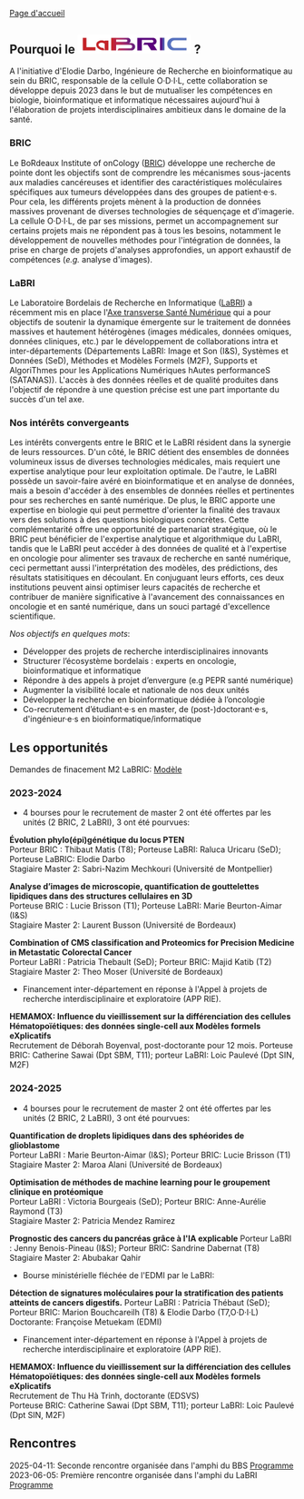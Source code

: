 [Page d'accueil](../index.md)

## Pourquoi le <img src="logo_LaBRIC.jpg" alt="LaBRIC" width="200"/> ?

A l'initiative d'Elodie Darbo, Ingénieure de Recherche en bioinformatique au sein du BRIC, responsable de la cellule O·D·I·L, cette collaboration se développe depuis 2023 dans le but de mutualiser les compétences en biologie, bioinformatique et informatique nécessaires aujourd'hui à l'élaboration de projets interdisciplinaires ambitieux dans le domaine de la santé.

### BRIC

Le BoRdeaux Institute of onCology ([BRIC](https://www.bricbordeaux.com)) développe une recherche de pointe dont les objectifs sont de comprendre les mécanismes sous-jacents aux maladies cancéreuses et identifier des caractéristiques moléculaires spécifiques aux tumeurs développées dans des groupes de patient·e·s. Pour cela, les différents projets mènent à la production de données massives provenant de diverses technologies de séquençage et d'imagerie. La cellule O·D·I·L, de par ses missions, permet un accompagnement sur certains projets mais ne répondent pas à tous les besoins, notamment le développement de nouvelles méthodes pour l'intégration de données, la prise en charge de projets d'analyses approfondies, un apport exhaustif de compétences  (_e.g._ analyse d'images).

### LaBRI

Le Laboratoire Bordelais de Recherche en Informatique ([LaBRI](https://www.labri.fr/)) a récemment mis en place l'[Axe transverse Santé Numérique](https://www.labri.fr/axe-sante-numerique) qui a pour objectifs de soutenir la dynamique émergente sur le traitement de données massives et hautement hétérogènes (images médicales, données omiques, données cliniques, etc.) par le développement de collaborations intra et inter-départements (Départements LaBRI: Image et Son (I&S), Systèmes et Données (SeD), Méthodes et Modèles Formels (M2F), Supports et AlgoriThmes pour les Applications Numériques hAutes performanceS (SATANAS)). L'accès à des données réelles et de qualité produites dans l'objectif de répondre à une question précise est une part importante du succès d'un tel axe.

### Nos intérêts convergeants

Les intérêts convergents entre le BRIC et le LaBRI résident dans la synergie de leurs ressources. D'un côté, le BRIC détient des ensembles de données volumineux issus de diverses technologies médicales, mais requiert une expertise analytique pour leur exploitation optimale. De l'autre, le LaBRI possède un savoir-faire avéré en bioinformatique et en analyse de données, mais a besoin d'accéder à des ensembles de données réelles et pertinentes pour ses recherches en santé numérique. De plus, le BRIC apporte une expertise en biologie qui peut permettre d'orienter la finalité des travaux vers des solutions à des questions biologiques concrètes. Cette complémentarité offre une opportunité de partenariat stratégique, où le BRIC peut bénéficier de l'expertise analytique et algorithmique du LaBRI, tandis que le LaBRI peut accéder à des données de qualité et à l'expertise en oncologie pour alimenter ses travaux de recherche en santé numérique, ceci permettant aussi l'interprétation des modèles, des prédictions, des résultats statisitiques en découlant. En conjuguant leurs efforts, ces deux institutions peuvent ainsi optimiser leurs capacités de recherche et contribuer de manière significative à l'avancement des connaissances en oncologie et en santé numérique, dans un souci partagé d'excellence scientifique.




_Nos objectifs en quelques mots_:

- Développer des projets de recherche interdisciplinaires innovants
- Structurer l’écosystème bordelais : experts en oncologie, bioinformatique et informatique
- Répondre à des appels à projet d’envergure (e.g PEPR santé numérique)
- Augmenter la visibilité locale et nationale de nos deux unités
- Développer la recherche en bioinformatique dédiée à l’oncologie
- Co-recrutement d’étudiant·e·s en master, de (post-)doctorant·e·s, d'ingénieur·e·s en bioinformatique/informatique


## Les opportunités


Demandes de finacement M2 LaBRIC: [Modèle](https://bricbordeaux.sharepoint.com/:w:/s/Bioinformatique-ODILE/EZo57v-bfdBFjGJNh4Cp3PYBOu90rcRFsrZS8II9nB4rJw?e=jquU55)


### 2023-2024

- 4 bourses pour le recrutement de master 2 ont été offertes par les unités (2 BRIC, 2 LaBRI), 3 ont été pourvues:

**Évolution phylo(épi)génétique du locus PTEN** \
Porteur BRIC : Thibaut Matis (T8); Porteuse LaBRI: Raluca Uricaru (SeD); Porteuse LaBRIC: Elodie Darbo \
Stagiaire Master 2: Sabri-Nazim Mechkouri (Université de Montpellier)

**Analyse d’images de microscopie, quantification de gouttelettes lipidiques dans des structures cellulaires en 3D** \
Porteuse BRIC : Lucie Brisson (T1); Porteuse LaBRI: Marie Beurton-Aimar (I&S) \
Stagiaire Master 2: Laurent Busson (Université de Bordeaux)

**Combination of CMS classification and Proteomics for Precision Medicine  in Metastatic Colorectal Cancer** \
Porteur LaBRI : Patricia Thebault (SeD); Porteur BRIC: Majid Katib (T2) \
Stagiaire Master 2: Theo Moser (Université de Bordeaux)


- Financement inter-département en réponse à l'Appel à projets de recherche interdisciplinaire et exploratoire (APP RIE).

**HEMAMOX: Influence du vieillissement sur la différenciation des cellules Hématopoïétiques: des données single-cell aux Modèles formels eXplicatifs** \
Recrutement de Déborah Boyenval, post-doctorante pour 12 mois.
Porteuse BRIC: Catherine Sawai (Dpt SBM, T11); porteur LaBRI: Loic Paulevé (Dpt SIN, M2F)

### 2024-2025

- 4 bourses pour le recrutement de master 2 ont été offertes par les unités (2 BRIC, 2 LaBRI), 3 ont été pourvues:

**Quantification de droplets lipidiques dans des sphéorides de glioblastome** \
Porteur LaBRI : Marie Beurton-Aimar (I&S); Porteur BRIC: Lucie Brisson (T1) \
Stagiaire Master 2: Maroa Alani (Université de Bordeaux)

**Optimisation de méthodes de machine learning pour le groupement clinique en protéomique** \
Porteur LaBRI : Victoria Bourgeais (SeD); Porteur BRIC: Anne-Aurélie Raymond (T3) \
Stagiaire Master 2: Patricia Mendez Ramirez

**Prognostic des cancers du pancréas grâce à l'IA explicable**
Porteur LaBRI : Jenny Benois-Pineau (I&S); Porteur BRIC: Sandrine Dabernat (T8) \
Stagiaire Master 2: Abubakar Qahir

- Bourse ministérielle fléchée de l'EDMI par le LaBRI:

**Détection de signatures moléculaires pour la stratification des patients atteints de cancers digestifs.**
Porteur LaBRI : Patricia Thébaut (SeD); Porteur BRIC: Marion Bouchcareilh (T8) & Elodie Darbo (T7,O·D·I·L) \
Doctorante: Françoise Metuekam (EDMI)

- Financement inter-département en réponse à l'Appel à projets de recherche interdisciplinaire et exploratoire (APP RIE).

**HEMAMOX: Influence du vieillissement sur la différenciation des cellules Hématopoïétiques: des données single-cell aux Modèles formels eXplicatifs** \
Recrutement de Thu Hà Trinh, doctorante (EDSVS) \
Porteuse BRIC: Catherine Sawai (Dpt SBM, T11); porteur LaBRI: Loic Paulevé (Dpt SIN, M2F)

## Rencontres

2025-04-11: Seconde rencontre organisée dans l'amphi du BBS [Programme](https://codimd.math.cnrs.fr/s/pa_MfSQtA#) \
2023-06-05: Première rencontre organisée dans l'amphi du LaBRI [Programme](Programme_LaBRIC_20230605.pdf)


